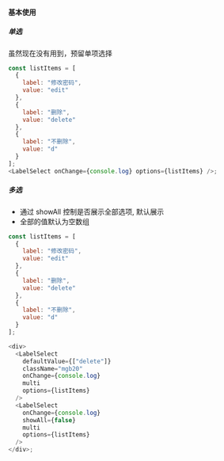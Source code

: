 #### 基本使用

##### 单选

虽然现在没有用到，预留单项选择

```js
const listItems = [
  {
    label: "修改密码",
    value: "edit"
  },
  {
    label: "删除",
    value: "delete"
  },
  {
    label: "不删除",
    value: "d"
  }
];
<LabelSelect onChange={console.log} options={listItems} />;
```

##### 多选

- 通过 showAll 控制是否展示全部选项, 默认展示
- 全部的值默认为空数组

```js
const listItems = [
  {
    label: "修改密码",
    value: "edit"
  },
  {
    label: "删除",
    value: "delete"
  },
  {
    label: "不删除",
    value: "d"
  }
];

<div>
  <LabelSelect
    defaultValue={["delete"]}
    className="mgb20"
    onChange={console.log}
    multi
    options={listItems}
  />
  <LabelSelect
    onChange={console.log}
    showAll={false}
    multi
    options={listItems}
  />
</div>;
```
